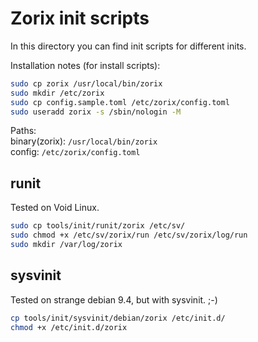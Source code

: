 Zorix init scripts
==================

In this directory you can find init scripts for different inits.

Installation notes (for install scripts):

```bash
sudo cp zorix /usr/local/bin/zorix
sudo mkdir /etc/zorix
sudo cp config.sample.toml /etc/zorix/config.toml
sudo useradd zorix -s /sbin/nologin -M
```

Paths:  
binary(zorix): `/usr/local/bin/zorix`  
config: `/etc/zorix/config.toml`

runit
-----

Tested on Void Linux.

```bash
sudo cp tools/init/runit/zorix /etc/sv/
sudo chmod +x /etc/sv/zorix/run /etc/sv/zorix/log/run
sudo mkdir /var/log/zorix
```

sysvinit
--------

Tested on strange debian 9.4, but with sysvinit. ;-)

```bash
cp tools/init/sysvinit/debian/zorix /etc/init.d/
chmod +x /etc/init.d/zorix

```
